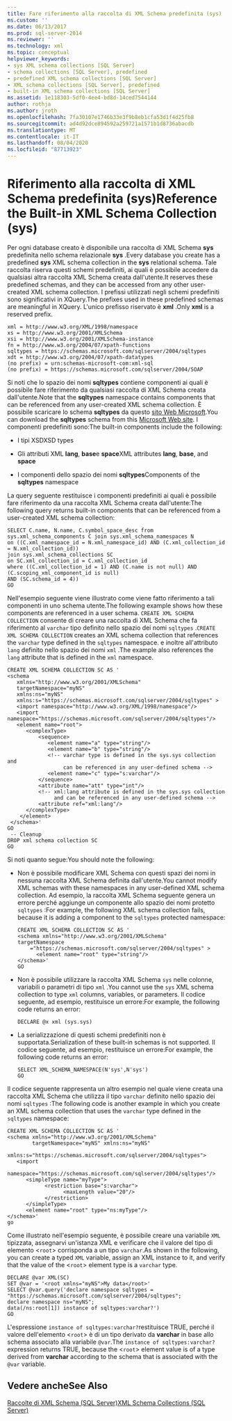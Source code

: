 ```yaml
---
title: Fare riferimento alla raccolta di XML Schema predefinita (sys) | Microsoft Docs
ms.custom: ''
ms.date: 06/13/2017
ms.prod: sql-server-2014
ms.reviewer: ''
ms.technology: xml
ms.topic: conceptual
helpviewer_keywords:
- sys XML schema collections [SQL Server]
- schema collections [SQL Server], predefined
- predefined XML schema collections [SQL Server]
- XML schema collections [SQL Server], predefined
- built-in XML schema collections [SQL Server]
ms.assetid: 1e118303-5df0-4ee4-bd8d-14ced7544144
author: rothja
ms.author: jroth
ms.openlocfilehash: 7fa30107e1746b33e3f9b8eb1cfa53d1f4d25fb8
ms.sourcegitcommit: ad4d92dce894592a259721a1571b1d8736abacdb
ms.translationtype: MT
ms.contentlocale: it-IT
ms.lasthandoff: 08/04/2020
ms.locfileid: "87713923"
---
```

# <a name="reference-the-built-in-xml-schema-collection-sys"></a><span data-ttu-id="2c217-102">Riferimento alla raccolta di XML Schema predefinita (sys)</span><span class="sxs-lookup"><span data-stu-id="2c217-102">Reference the Built-in XML Schema Collection (sys)</span></span>
  <span data-ttu-id="2c217-103">Per ogni database creato è disponibile una raccolta di XML Schema **sys** predefinita nello schema relazionale **sys** .</span><span class="sxs-lookup"><span data-stu-id="2c217-103">Every database you create has a predefined **sys** XML schema collection in the **sys** relational schema.</span></span> <span data-ttu-id="2c217-104">Tale raccolta riserva questi schemi predefiniti, ai quali è possibile accedere da qualsiasi altra raccolta XML Schema creata dall'utente.</span><span class="sxs-lookup"><span data-stu-id="2c217-104">It reserves these predefined schemas, and they can be accessed from any other user-created XML schema collection.</span></span> <span data-ttu-id="2c217-105">I prefissi utilizzati negli schemi predefiniti sono significativi in XQuery.</span><span class="sxs-lookup"><span data-stu-id="2c217-105">The prefixes used in these predefined schemas are meaningful in XQuery.</span></span> <span data-ttu-id="2c217-106">L'unico prefisso riservato è **xml** .</span><span class="sxs-lookup"><span data-stu-id="2c217-106">Only **xml** is a reserved prefix.</span></span>  
  
```  
xml = http://www.w3.org/XML/1998/namespace  
xs = http://www.w3.org/2001/XMLSchema  
xsi = http://www.w3.org/2001/XMLSchema-instance  
fn = http://www.w3.org/2004/07/xpath-functions  
sqltypes = https://schemas.microsoft.com/sqlserver/2004/sqltypes  
xdt = http://www.w3.org/2004/07/xpath-datatypes  
(no prefix) = urn:schemas-microsoft-com:xml-sql  
(no prefix) = https://schemas.microsoft.com/sqlserver/2004/SOAP  
```  
  
 <span data-ttu-id="2c217-107">Si noti che lo spazio dei nomi **sqltypes** contiene componenti ai quali è possibile fare riferimento da qualsiasi raccolta di XML Schema creata dall'utente.</span><span class="sxs-lookup"><span data-stu-id="2c217-107">Note that the **sqltypes** namespace contains components that can be referenced from any user-created XML schema collection.</span></span> <span data-ttu-id="2c217-108">È possibile scaricare lo schema **sqltypes** da questo [sito Web Microsoft](https://go.microsoft.com/fwlink/?linkid=31850).</span><span class="sxs-lookup"><span data-stu-id="2c217-108">You can download the **sqltypes** schema from this [Microsoft Web site](https://go.microsoft.com/fwlink/?linkid=31850).</span></span> <span data-ttu-id="2c217-109">I componenti predefiniti sono:</span><span class="sxs-lookup"><span data-stu-id="2c217-109">The built-in components include the following:</span></span>  
  
-   <span data-ttu-id="2c217-110">I tipi XSD</span><span class="sxs-lookup"><span data-stu-id="2c217-110">XSD types</span></span>  
  
-   <span data-ttu-id="2c217-111">Gli attributi XML **lang**, **base**e **space**</span><span class="sxs-lookup"><span data-stu-id="2c217-111">XML attributes **lang**, **base**, and **space**</span></span>  
  
-   <span data-ttu-id="2c217-112">I componenti dello spazio dei nomi **sqltypes**</span><span class="sxs-lookup"><span data-stu-id="2c217-112">Components of the **sqltypes** namespace</span></span>  
  
 <span data-ttu-id="2c217-113">La query seguente restituisce i componenti predefiniti ai quali è possibile fare riferimento da una raccolta XML Schema creata dall'utente:</span><span class="sxs-lookup"><span data-stu-id="2c217-113">The following query returns built-in components that can be referenced from a user-created XML schema collection:</span></span>  
  
```  
SELECT C.name, N.name, C.symbol_space_desc from sys.xml_schema_components C join sys.xml_schema_namespaces N  
on ((C.xml_namespace_id = N.xml_namespace_id) AND (C.xml_collection_id = N.xml_collection_id))  
join sys.xml_schema_collections SC  
on SC.xml_collection_id = C.xml_collection_id  
where ((C.xml_collection_id = 1) AND (C.name is not null) AND (C.scoping_xml_component_id is null)   
AND (SC.schema_id = 4))  
GO  
```  
  
 <span data-ttu-id="2c217-114">Nell'esempio seguente viene illustrato come viene fatto riferimento a tali componenti in uno schema utente.</span><span class="sxs-lookup"><span data-stu-id="2c217-114">The following example shows how these components are referenced in a user schema.</span></span> <span data-ttu-id="2c217-115">`CREATE XML SCHEMA COLLECTION` consente di creare una raccolta di XML Schema che fa riferimento al `varchar` tipo definito nello spazio dei nomi `sqltypes` .</span><span class="sxs-lookup"><span data-stu-id="2c217-115">`CREATE XML SCHEMA COLLECTION` creates an XML schema collection that references the `varchar` type defined in the `sqltypes` namespace.</span></span> <span data-ttu-id="2c217-116">e inoltre all'attributo `lang` definito nello spazio dei nomi `xml` .</span><span class="sxs-lookup"><span data-stu-id="2c217-116">The example also references the `lang` attribute that is defined in the `xml` namespace.</span></span>  
  
```  
CREATE XML SCHEMA COLLECTION SC AS '  
<schema   
   xmlns="http://www.w3.org/2001/XMLSchema"   
   targetNamespace="myNS"  
   xmlns:ns="myNS"  
   xmlns:s="https://schemas.microsoft.com/sqlserver/2004/sqltypes" >   
   <import namespace="http://www.w3.org/XML/1998/namespace"/>  
   <import namespace="https://schemas.microsoft.com/sqlserver/2004/sqltypes"/>  
   <element name="root">  
      <complexType>  
          <sequence>  
             <element name="a" type="string"/>  
             <element name="b" type="string"/>  
             <!-- varchar type is defined in the sys.sys collection and   
                  can be referenced in any user-defined schema -->  
             <element name="c" type="s:varchar"/>  
          </sequence>  
          <attribute name="att" type="int"/>  
          <!-- xml:lang attribute is defined in the sys.sys collection   
               and can be referenced in any user-defined schema -->  
          <attribute ref="xml:lang"/>  
      </complexType>  
    </element>  
 </schema>'  
GO  
 -- Cleanup  
DROP xml schema collection SC   
GO  
```  
  
 <span data-ttu-id="2c217-117">Si noti quanto segue:</span><span class="sxs-lookup"><span data-stu-id="2c217-117">You should note the following:</span></span>  
  
-   <span data-ttu-id="2c217-118">Non è possibile modificare XML Schema con questi spazi dei nomi in nessuna raccolta XML Schema definita dall'utente.</span><span class="sxs-lookup"><span data-stu-id="2c217-118">You cannot modify XML schemas with these namespaces in any user-defined XML schema collection.</span></span> <span data-ttu-id="2c217-119">Ad esempio, la raccolta XML Schema seguente genera un errore perché aggiunge un componente allo spazio dei nomi protetto `sqltypes` :</span><span class="sxs-lookup"><span data-stu-id="2c217-119">For example, the following XML schema collection fails, because it is adding a component to the `sqltypes` protected namespace:</span></span>  
  
    ```  
    CREATE XML SCHEMA COLLECTION SC AS '  
    <schema xmlns="http://www.w3.org/2001/XMLSchema"   
    targetNamespace    
        ="https://schemas.microsoft.com/sqlserver/2004/sqltypes" >   
          <element name="root" type="string"/>  
    </schema>'  
    GO  
    ```  
  
-   <span data-ttu-id="2c217-120">Non è possibile utilizzare la raccolta XML Schema `sys` nelle colonne, variabili o parametri di tipo `xml` .</span><span class="sxs-lookup"><span data-stu-id="2c217-120">You cannot use the `sys` XML schema collection to type `xml` columns, variables, or parameters.</span></span> <span data-ttu-id="2c217-121">Il codice seguente, ad esempio, restituisce un errore:</span><span class="sxs-lookup"><span data-stu-id="2c217-121">For example, the following code returns an error:</span></span>  
  
    ```  
    DECLARE @x xml (sys.sys)  
    ```  
  
-   <span data-ttu-id="2c217-122">La serializzazione di questi schemi predefiniti non è supportata.</span><span class="sxs-lookup"><span data-stu-id="2c217-122">Serialization of these built-in schemas is not supported.</span></span> <span data-ttu-id="2c217-123">Il codice seguente, ad esempio, restituisce un errore:</span><span class="sxs-lookup"><span data-stu-id="2c217-123">For example, the following code returns an error:</span></span>  
  
    ```  
    SELECT XML_SCHEMA_NAMESPACE(N'sys',N'sys')  
    GO  
    ```  
  
 <span data-ttu-id="2c217-124">Il codice seguente rappresenta un altro esempio nel quale viene creata una raccolta XML Schema che utilizza il tipo `varchar` definito nello spazio dei nomi `sqltypes` :</span><span class="sxs-lookup"><span data-stu-id="2c217-124">The following code is another example in which you create an XML schema collection that uses the `varchar` type defined in the `sqltypes` namespace:</span></span>  
  
```  
CREATE XML SCHEMA COLLECTION SC AS '  
<schema xmlns="http://www.w3.org/2001/XMLSchema"   
        targetNamespace="myNS" xmlns:ns="myNS"  
        xmlns:s="https://schemas.microsoft.com/sqlserver/2004/sqltypes">  
   <import     
     namespace="https://schemas.microsoft.com/sqlserver/2004/sqltypes"/>  
      <simpleType name="myType">  
            <restriction base="s:varchar">  
                  <maxLength value="20"/>  
            </restriction>  
      </simpleType>  
      <element name="root" type="ns:myType"/>  
</schema>'  
go  
```  
  
 <span data-ttu-id="2c217-125">Come illustrato nell'esempio seguente, è possibile creare una variabile `XML` tipizzata, assegnarvi un'istanza XML e verificare che il valore del tipo di elemento <`root`> corrisponda a un tipo `varchar`.</span><span class="sxs-lookup"><span data-stu-id="2c217-125">As shown in the following, you can create a typed `XML` variable, assign an XML instance to it, and verify that the value of the <`root`> element type is a `varchar` type.</span></span>  
  
```  
DECLARE @var XML(SC)  
SET @var = '<root xmlns="myNS">My data</root>'  
SELECT @var.query('declare namespace sqltypes = "https://schemas.microsoft.com/sqlserver/2004/sqltypes";  
declare namespace ns="myNS";   
data(/ns:root[1]) instance of sqltypes:varchar?')  
GO  
```  
  
 <span data-ttu-id="2c217-126">L'espressione `instance of sqltypes:varchar?`restituisce TRUE, perché il valore dell'elemento <`root`> è di un tipo derivato da **varchar** in base allo schema associato alla variabile `@var`.</span><span class="sxs-lookup"><span data-stu-id="2c217-126">The `instance of sqltypes:varchar?` expression returns TRUE, because the <`root`> element value is of a type derived from **varchar** according to the schema that is associated with the `@var` variable.</span></span>  
  
## <a name="see-also"></a><span data-ttu-id="2c217-127">Vedere anche</span><span class="sxs-lookup"><span data-stu-id="2c217-127">See Also</span></span>  
 [<span data-ttu-id="2c217-128">Raccolte di XML Schema &#40;SQL Server&#41;</span><span class="sxs-lookup"><span data-stu-id="2c217-128">XML Schema Collections &#40;SQL Server&#41;</span></span>](xml-schema-collections-sql-server.md)  
  
  
